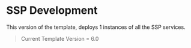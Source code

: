 # SSP Development

This version of the template, deploys 1 instances of all the SSP services.

> Current Template Version = 6.0